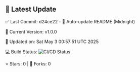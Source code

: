 ## 🚀 Latest Update

✅ Last Commit: d24ce22 - 🤖 Auto-update README (Midnight)

🌟 Current Version: v1.0.0

📅 Updated on: Sat May  3 00:57:51 UTC 2025

💻 Build Status: ![CI/CD Status](https://github.com/SaiAryan1784/wedding_frontend/actions/workflows/update-readme.yml/badge.svg)

⭐️ Stars: 0 | 🍴 Forks: 0
